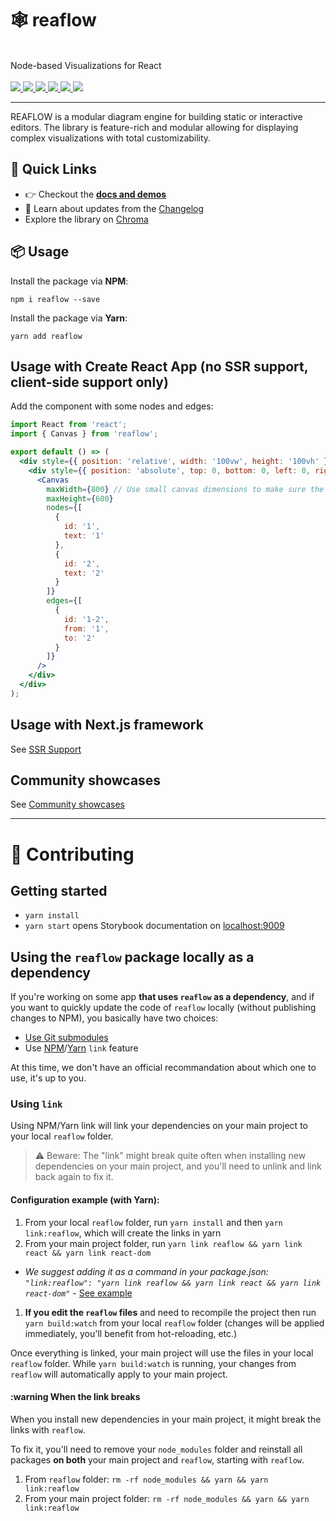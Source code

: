 <p align="center">
  <h1>🕸 reaflow</h1>
  <br />
  Node-based Visualizations for React
  <br /><br />
  <a href="https://github.com/reaviz/reaflow/workflows/build/">
    <img src="https://github.com/reaviz/reaflow/workflows/build/badge.svg?branch=master" />
  </a>
  <a href="https://npm.im/reaflow">
    <img src="https://img.shields.io/npm/v/reaflow.svg" />
  </a>
  <a href="https://npm.im/reaflow">
    <img src="https://badgen.net/npm/dw/reaflow" />
  </a>
  <a href="https://github.com/reaviz/reaflow/blob/master/LICENSE">
    <img src="https://badgen.now.sh/badge/license/apache2" />
  </a>
  <a href="https://bundlephobia.com/result?p=reaflow">
    <img src="https://badgen.net/bundlephobia/minzip/reaflow">
  </a>
  <a href="https://discord.gg/tt8wGExq35">
    <img src="https://img.shields.io/discord/773948315037073409?label=discord">
  </a>
</p>

---

REAFLOW is a modular diagram engine for building static or interactive editors. The library is feature-rich and modular allowing for displaying complex
visualizations with total customizability.

## 🚀 Quick Links

- :point_right: Checkout the [**docs and demos**](https://reaflow.dev)
- :newspaper: Learn about updates from the [Changelog](CHANGELOG.md)
- Explore the library on [Chroma](https://www.chromatic.com/library?appId=5f99ba42fe88ac0022fd1147)

## 📦 Usage

Install the package via **NPM**:

```
npm i reaflow --save
```

Install the package via **Yarn**:

```
yarn add reaflow
```

## Usage with Create React App (no SSR support, client-side support only)

Add the component with some nodes and edges:

```jsx
import React from 'react';
import { Canvas } from 'reaflow';

export default () => (
  <div style={{ position: 'relative', width: '100vw', height: '100vh' }}>
    <div style={{ position: 'absolute', top: 0, bottom: 0, left: 0, right: 0, 'background-color': 'lightgrey' }}>
      <Canvas
        maxWidth={800} // Use small canvas dimensions to make sure the nodes appear on screen immediately
        maxHeight={600}
        nodes={[
          {
            id: '1',
            text: '1'
          },
          {
            id: '2',
            text: '2'
          }
        ]}
        edges={[
          {
            id: '1-2',
            from: '1',
            to: '2'
          }
        ]}
      />
    </div>
  </div>
);
```

## Usage with Next.js framework

See [SSR Support](https://reaflow.dev/?path=/story/docs-getting-started-ssr-support--page)

## Community showcases

See [Community showcases](https://reaflow.dev/?path=/story/docs-community--page)

---

# 🔭 Contributing

## Getting started

- `yarn install`
- `yarn start` opens Storybook documentation on [localhost:9009](http://localhost:9009)

## Using the `reaflow` package locally as a dependency

If you're working on some app **that uses `reaflow` as a dependency**, and if you want to quickly update the code of `reaflow` locally (without publishing changes to NPM), you basically have two choices:
- [Use Git submodules](https://git-scm.com/book/en/v2/Git-Tools-Submodules)
- Use [NPM](https://docs.npmjs.com/cli/v6/commands/npm-link)/[Yarn](https://classic.yarnpkg.com/en/docs/cli/link/) `link` feature

At this time, we don't have an official recommandation about which one to use, it's up to you.

### Using `link`

Using NPM/Yarn link will link your dependencies on your main project to your local `reaflow` folder.

> :warning: Beware: The "link" might break quite often when installing new dependencies on your main project, and you'll need to unlink and link back again to fix it.

#### Configuration example (with Yarn):

1. From your local `reaflow` folder, run `yarn install` and then `yarn link:reaflow`, which will create the links in yarn
1. From your main project folder, run `yarn link reaflow && yarn link react && yarn link react-dom`
  - _We suggest adding it as a command in your package.json: `"link:reaflow": "yarn link reaflow && yarn link react && yarn link react-dom"`_ - [See example](https://github.com/Vadorequest/poc-nextjs-reaflow/blob/cf8499008c4b70946d82803741401fac48264a5b/package.json#L8)
1. **If you edit the `reaflow` files** and need to recompile the project then run `yarn build:watch` from your local `reaflow` folder (changes will be applied immediately, you'll benefit from hot-reloading, etc.)

Once everything is linked, your main project will use the files in your local `reaflow` folder.
While `yarn build:watch` is running, your changes from `reaflow` will automatically apply to your main project.

#### :warning When the link breaks

When you install new dependencies in your main project, it might break the links with `reaflow`.

To fix it, you'll need to remove your `node_modules` folder and reinstall all packages **on both** your main project and `reaflow`, starting with `reaflow`.
1. From `reaflow` folder: `rm -rf node_modules && yarn && yarn link:reaflow`
1. From your main project folder: `rm -rf node_modules && yarn && yarn link:reaflow`
